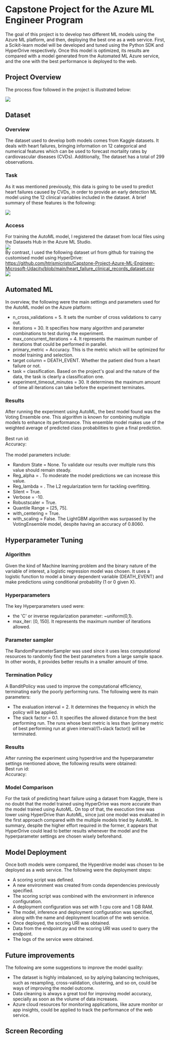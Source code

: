 
# Capstone Project for the Azure ML Engineer Program

The goal of this project is to develop two different ML models using the Azure ML platform, and then, deploying the best one as a web service. First, a Scikit-learn model will be developed and tuned using the Python SDK and HyperDrive respectively. Once this model is optimized, its results are compared with a model generated from the Automated ML Azure service, and the one with the best performance is deployed to the web.

## Project Overview

The process flow followed in the project is illustrated below:

<img src=".\images\Project Workflow.jpg">

## Dataset

### Overview

The dataset used to develop both models comes from Kaggle datasets. It deals with heart failures, bringing information on 12 categorical and numerical features which can be used to forecast mortality rates by cardiovascular diseases (CVDs). Additionally, The dataset has a total of 299 observations.

### Task

As it was mentioned previously, this data is going to be used to predict heart failures caused by CVDs, in order to provide an early detection ML model using the 12 clinical variables included in the dataset. A brief summary of these features is the following:

<img src=".\images\Dataset Features.jpg">

### Access
For training the AutoML model, I registered the dataset from local files using the Datasets Hub in the Azure ML Studio.
<br><img src=".\images\Dataset.jpg"><br>
By contrast, I used the following dataset url from github for training the customised model using HyperDrive: https://github.com/htrismicristo/Capstone-Project-Azure-ML-Engineer-Microsoft-Udacity/blob/main/heart_failure_clinical_records_dataset.csv
<br><img src=".\images\Dataset Exploration.jpg"><br>

## Automated ML
In overview, the following were the main settings and parameters used for the AutoML model on the Azure platform:<br>
* n_cross_validations = 5. It sets the number of cross validations to carry out.
* iterations = 30. It specifies how many algorithm and parameter combinations to test during the experiment.
* max_concurrent_iterations = 4. It represents the maximum number of iterations that could be performed in parallel.
* primary_metric = Accuracy. This is the metric which will be optimized for model training and selection.
* target column = DEATH_EVENT. Whether the patient died from a heart failure or not.
* task = classification. Based on the project's goal and the nature of the data, the task is clearly a classification one.
* experiment_timeout_minutes = 30. It determines the maximum amount of time all iterations can take before the experiment terminates. 

### Results
After running the experiment using AutoML, the best model found was the Voting Ensemble one. This algorithm is known for combining multiple models to enhance its performance. This ensemble model makes use of the weighted average of predicted class probabilities to give a final prediction.<br>
<br>Best run id: <br>
Accuracy: <br>
<br>The model parameters include:<br>
* Random State = None. To validate our results over multiple runs this value should remain steady.
* Reg_alpha = . To moderate the model predictions we can increase this value.
* Reg_lambda = . The L2 regularization term for tackling overfitting.
* Silent = True.
* Verbose = -10.
* Robustscaler = True.
* Quantile Range = [25, 75].
* with_centering = True.
* with_scaling = False.
The LightGBM algorithm was surpassed by the VotingEnsemble model, despite having an accuracy of 0.8060.


## Hyperparameter Tuning

### Algorithm
Given the kind of Machine learning problem and the binary nature of the variable of interest, a logistic regression model was chosen. It uses a logistic function to model a binary dependent variable (DEATH_EVENT) and make predictions using conditional probability (1 or 0 given X).

### Hyperparameters
The key Hyperparameters used were:
* the 'C' or inverse regularization parameter: ~uniform(0,1).
* max_iter: [0, 150]. It represents the maximum number of iterations allowed. 

### Parameter sampler
The RandomParameterSampler was used since it uses less computational resources to randomly find the best parameters from a large sample space. In other words, it provides better results in a smaller amount of time.

### Termination Policy
A BanditPolicy was used to improve the computational efficiency, terminating early the poorly performing runs. The following were its main parameters:<br>
* The evaluation interval = 2. It determines the frequency in which the policy will be applied.
* The slack factor = 0.1. It specifies the allowed distance from the best performing run. The runs whose best metric is less than (primary metric of best performing run at given interval/(1+slack factor)) will be terminated.


### Results
After running the experiment using hyperdrive and the hyperparameter settings mentioned above, the following results were obtained:
<br>Best run id: <br>
Accuracy: <br>

### Model Comparison
For the task of predicting heart failure using a dataset from Kaggle, there is no doubt that the model trained using HyperDrive was more accurate than the model trained using AutoML. On top of that, the execution time was lower using HyperDrive than AutoML, since just one model was evaluated in the first approach compared with the multiple models tried by AutoML. In summary, despite the higher effort required in the former, it appears that HyperDrive could lead to better results whenever the model and the hyperparameter settings are chosen wisely beforehand.

## Model Deployment
Once both models were compared, the Hyperdrive model was chosen to be deployed as a web service. The following were the deployment steps:<br>
* A scoring script was defined.
* A new environment was created from conda dependencies previously specified.
* The scoring script was combined with the environment in inference configuration.
* A deployment configuration was set with 1 cpu core and 1 GB RAM.
* The model, inference and deployment configuration was specified, along with the name and deployment location of the web service.
* Once deployed, the scoring URI was obtained.
* Data from the endpoint.py and the scoring URI was used to query the endpoint.
* The logs of the service were obtained.

## Future improvements

The following are some suggestions to improve the model quality:<br>
* The dataset is highly imbalanced, so by aplying balancing techniques, such as resampling, cross-validation, clustering, and so on, could be ways of improving the model outcome.
* Data cleaning is always a great tool for improving model accuracy, specially as soon as the volume of data increases.
* Azure cloud resources for monitoring applications, like azure monitor or app insights, could be applied to track the performance of the web service. 

## Screen Recording


